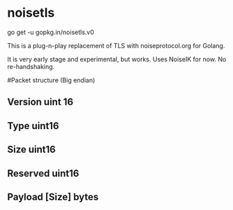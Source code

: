 # noisetls

go get -u gopkg.in/noisetls.v0

This is a plug-n-play replacement of TLS with noiseprotocol.org for Golang.

It is very early stage and experimental, but works.
Uses NoiseIK for now. No re-handshaking. 

#Packet structure (Big endian)
## Version uint 16
## Type uint16
## Size uint16
## Reserved uint16
## Payload [Size] bytes
